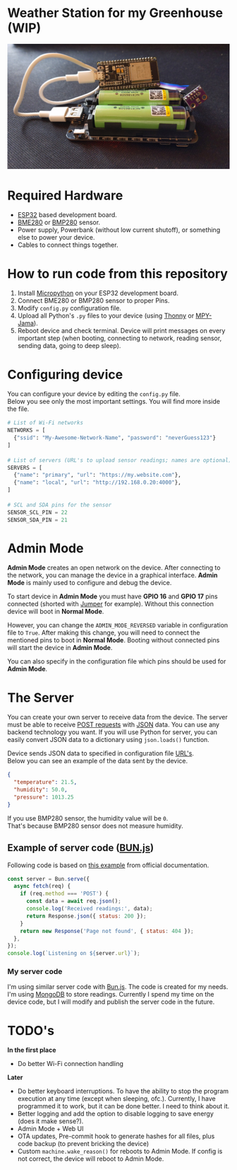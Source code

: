 # Weather Station for my Greenhouse (WIP)

![Image Description](/images/device.jpg)

# Required Hardware

- [ESP32](https://botland.store/1322-esp32-wifi-and-bt-modules) based development board.
- [BME280](https://botland.store/pressure-sensors/11803-bme280-humidity-temperature-and-pressure-5904422366179.html) or [BMP280](https://botland.store/pressure-sensors/7245-bmp280-digital-barometer-pressure-sensor-110kpa-i2cspi-33v-5904422310042.html) sensor.
- Power supply, Powerbank (without low current shutoff), or something else to power your device.
- Cables to connect things together.

# How to run code from this repository

1. Install [Micropython](https://micropython.org/download/ESP32_GENERIC/) on your ESP32 development board.
2. Connect BME280 or BMP280 sensor to proper Pins.
3. Modify `config.py` configuration file.
4. Upload all Python's `.py` files to your device (using [Thonny](https://thonny.org/) or [MPY-Jama](https://github.com/jczic/ESP32-MPY-Jama/releases)).
5. Reboot device and check terminal. Device will print messages on every important step (when booting, connecting to network, reading sensor, sending data, going to deep sleep).

# Configuring device

You can configure your device by editing the `config.py` file.  
Below you see only the most important settings. You will find more inside the file.

```python
# List of Wi-Fi networks
NETWORKS = [
  {"ssid": "My-Awesome-Network-Name", "password": "neverGuess123"}
]

# List of servers (URL's to upload sensor readings; names are optional)
SERVERS = [
  {"name": "primary", "url": "https://my.website.com"},
  {"name": "local", "url": "http://192.168.0.20:4000"},
]

# SCL and SDA pins for the sensor
SENSOR_SCL_PIN = 22
SENSOR_SDA_PIN = 21
```

# Admin Mode

**Admin Mode** creates an open network on the device. After connecting to the network, you can manage the device in a graphical interface. **Admin Mode** is mainly used to configure and debug the device.

To start device in **Admin Mode** you must have **GPIO 16** and **GPIO 17** pins connected (shorted with [Jumper](<https://en.wikipedia.org/wiki/Jumper_(computing)>) for example). Without this connection device will boot in **Normal Mode**.

However, you can change the `ADMIN_MODE_REVERSED` variable in configuration file to `True`. After making this change, you will need to connect the mentioned pins to boot in **Normal Mode**. Booting without connected pins will start the device in **Admin Mode**.

You can also specify in the configuration file which pins should be used for **Admin Mode**.

# The Server

You can create your own server to receive data from the device. The server must be able to receive [POST requests](<https://en.wikipedia.org/wiki/POST_(HTTP)>) with [JSON](https://en.wikipedia.org/wiki/JSON) data. You can use any backend technology you want. If you will use Python for server, you can easily convert JSON data to a dictionary using `json.loads()` function.

Device sends JSON data to specified in configuration file [URL's](https://en.wikipedia.org/wiki/URL).  
Below you can see an example of the data sent by the device.

```json
{
  "temperature": 21.5,
  "humidity": 50.0,
  "pressure": 1013.25
}
```

If you use BMP280 sensor, the humidity value will be `0`.  
That's because BMP280 sensor does not measure humidity.

## Example of server code ([BUN.js](https://bun.sh/))

Following code is based on [this example](https://bun.sh/guides/http/server) from official documentation.

```javascript
const server = Bun.serve({
  async fetch(req) {
    if (req.method === 'POST') {
      const data = await req.json();
      console.log('Received readings:', data);
      return Response.json({ status: 200 });
    }
    return new Response('Page not found', { status: 404 });
  },
});
console.log(`Listening on ${server.url}`);
```

### My server code

I'm using similar server code with [Bun.js](https://bun.sh/). The code is created for my needs. I'm using [MongoDB](https://www.mongodb.com/) to store readings. Currently I spend my time on the device code, but I will modify and publish the server code in the future.

# TODO's

**In the first place**

- Do better Wi-Fi connection handling

**Later**

- Do better keyboard interruptions. To have the ability to stop the program execution at any time (except when sleeping, ofc.). Currently, I have programmed it to work, but it can be done better. I need to think about it.
- Better logging and add the option to disable logging to save energy (does it make sense?).
- Admin Mode + Web UI
- OTA updates, Pre-commit hook to generate hashes for all files, plus code backup (to prevent bricking the device)
- Custom `machine.wake_reason()` for reboots to Admin Mode. If config is not correct, the device will reboot to Admin Mode.
